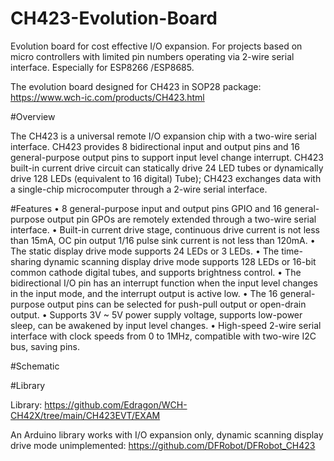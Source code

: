 # CH423-Evolution-Board

Evolution board for cost effective I/O expansion. 
For projects based on micro controllers with limited pin numbers operating via 2-wire serial interface. 
Especially for ESP8266 /ESP8685.

The evolution board designed for CH423 in SOP28 package: https://www.wch-ic.com/products/CH423.html

#Overview

The CH423 is a universal remote I/O expansion chip with a two-wire serial interface. CH423 provides 8 bidirectional input and output pins and 16 general-purpose output pins to support input level change interrupt. CH423 built-in current drive circuit can statically drive 24 LED tubes or dynamically drive 128 LEDs (equivalent to 16 digital) Tube); CH423 exchanges data with a single-chip microcomputer through a 2-wire serial interface. 


#Features
    • 8 general-purpose input and output pins GPIO and 16 general-purpose output pin GPOs are remotely extended through a two-wire serial interface. 
    • Built-in current drive stage, continuous drive current is not less than 15mA, OC pin output 1/16 pulse sink current is not less than 120mA. 
    • The static display drive mode supports 24 LEDs or 3 LEDs. 
    • The time-sharing dynamic scanning display drive mode supports 128 LEDs or 16-bit common cathode digital tubes, and supports brightness control. 
    • The bidirectional I/O pin has an interrupt function when the input level changes in the input mode, and the interrupt output is active low. 
    • The 16 general-purpose output pins can be selected for push-pull output or open-drain output. 
    • Supports 3V ~ 5V power supply voltage, supports low-power sleep, can be awakened by input level changes. 
    • High-speed 2-wire serial interface with clock speeds from 0 to 1MHz, compatible with two-wire I2C bus, saving pins.

#Schematic


#Library

Library: https://github.com/Edragon/WCH-CH42X/tree/main/CH423EVT/EXAM

An Arduino library works with I/O expansion only, dynamic scanning display drive mode unimplemented:
https://github.com/DFRobot/DFRobot_CH423


